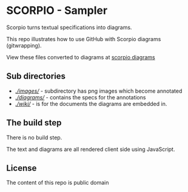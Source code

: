 # SCORPIO - Sampler

Scorpio turns textual specifications into diagrams.

This repo illustrates how to use GitHub with Scorpio diagrams (gitwrapping). 

View these files converted to diagrams at [scorpio diagrams](http://scorpiodiagrams.com/gitwrapped.html)


## Sub directories

+ *[./images/](https://github.com/scorpiodiagrams/sampler/tree/master/images)* - subdirectory has png images which become annotated
+ *[./diagrams/](https://github.com/scorpiodiagrams/sampler/tree/master/diagrams)* - contains the specs for the annotations
+ *[./wiki/](https://github.com/scorpiodiagrams/sampler/tree/master/wiki)* - is for the documents the diagrams are embedded in.

## The build step

There is no build step.

The text and diagrams are all rendered client side using JavaScript.  

## License

The content of this repo is public domain

